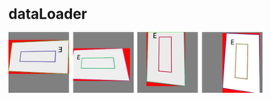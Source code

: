 # dataLoader
  ![images after augmented](https://github.com/boyob/dataLoader/blob/master/dataset/res.jpg)
